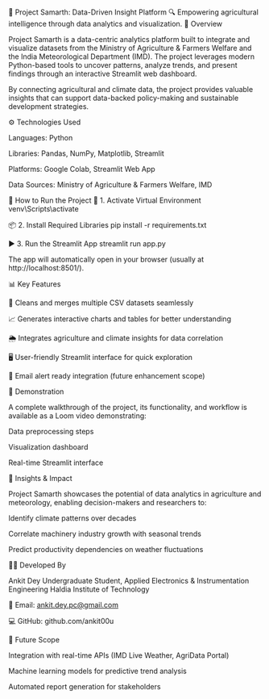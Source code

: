 🌾 Project Samarth: Data-Driven Insight Platform
🔍 Empowering agricultural intelligence through data analytics and visualization.
📖 Overview

Project Samarth is a data-centric analytics platform built to integrate and visualize datasets from the Ministry of Agriculture & Farmers Welfare and the India Meteorological Department (IMD).
The project leverages modern Python-based tools to uncover patterns, analyze trends, and present findings through an interactive Streamlit web dashboard.

By connecting agricultural and climate data, the project provides valuable insights that can support data-backed policy-making and sustainable development strategies.

⚙️ Technologies Used

Languages: Python

Libraries: Pandas, NumPy, Matplotlib, Streamlit

Platforms: Google Colab, Streamlit Web App

Data Sources: Ministry of Agriculture & Farmers Welfare, IMD

🚀 How to Run the Project
🧩 1. Activate Virtual Environment
venv\Scripts\activate

📦 2. Install Required Libraries
pip install -r requirements.txt

▶️ 3. Run the Streamlit App
streamlit run app.py


The app will automatically open in your browser (usually at http://localhost:8501/).

📊 Key Features

🧮 Cleans and merges multiple CSV datasets seamlessly

📈 Generates interactive charts and tables for better understanding

🌦️ Integrates agriculture and climate insights for data correlation

🖥️ User-friendly Streamlit interface for quick exploration

📧 Email alert ready integration (future enhancement scope)

🎥 Demonstration

A complete walkthrough of the project, its functionality, and workflow is available as a Loom video demonstrating:

Data preprocessing steps

Visualization dashboard

Real-time Streamlit interface

🧠 Insights & Impact

Project Samarth showcases the potential of data analytics in agriculture and meteorology, enabling decision-makers and researchers to:

Identify climate patterns over decades

Correlate machinery industry growth with seasonal trends

Predict productivity dependencies on weather fluctuations

👨‍💻 Developed By

Ankit Dey
Undergraduate Student, Applied Electronics & Instrumentation Engineering
Haldia Institute of Technology

📧 Email: ankit.dey.pc@gmail.com

💻 GitHub: github.com/ankit00u

🌟 Future Scope

Integration with real-time APIs (IMD Live Weather, AgriData Portal)

Machine learning models for predictive trend analysis

Automated report generation for stakeholders

